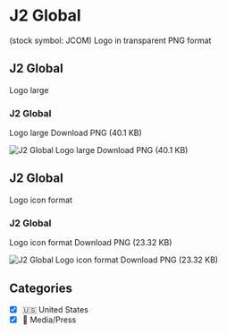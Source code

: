 # J2 Global
 (stock symbol: JCOM) Logo in transparent PNG format

## J2 Global
 Logo large

### J2 Global
 Logo large Download PNG (40.1 KB)

![J2 Global
 Logo large Download PNG (40.1 KB)](/img/orig/JCOM_BIG-09498403.png)

## J2 Global
 Logo icon format

### J2 Global
 Logo icon format Download PNG (23.32 KB)

![J2 Global
 Logo icon format Download PNG (23.32 KB)](/img/orig/JCOM-a46fabe3.png)



## Categories
- [x] 🇺🇸 United States
- [x] 📰 Media/Press

